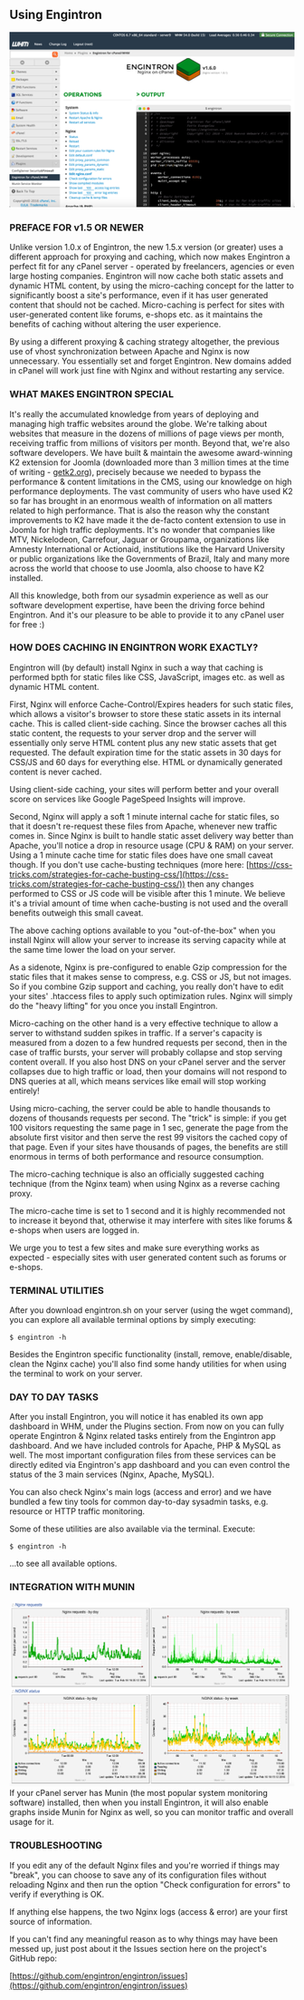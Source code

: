 ## Using Engintron

![Engintron Backend](./images/screenshots/1.6.0_20160216.png)

### PREFACE FOR v1.5 OR NEWER

Unlike version 1.0.x of Engintron, the new 1.5.x version (or greater) uses a different approach for proxying and caching, which now makes Engintron a perfect fit for any cPanel server - operated by freelancers, agencies or even large hosting companies. Engintron will now cache both static assets and dynamic HTML content, by using the micro-caching concept for the latter to significantly boost a site's performance, even if it has user generated content that should not be cached. Micro-caching is perfect for sites with user-generated content like forums, e-shops etc. as it maintains the benefits of caching without altering the user experience.

By using a different proxying & caching strategy altogether, the previous use of vhost synchronization between Apache and Nginx is now unnecessary. You essentially set and forget Engintron. New domains added in cPanel will work just fine with Nginx and without restarting any service.


### WHAT MAKES ENGINTRON SPECIAL

It's really the accumulated knowledge from years of deploying and managing high traffic websites around the globe. We're talking about websites that measure in the dozens of millions of page views per month, receiving traffic from millions of visitors per month. Beyond that, we're also software developers. We have built & maintain the awesome award-winning K2 extension for Joomla (downloaded more than 3 million times at the time of writing - [getk2.org](https://getk2.org)), precisely because we needed to bypass the performance & content limitations in the CMS, using our knowledge on high performance deployments. The vast community of users who have used K2 so far has brought in an enormous wealth of information on all matters related to high performance. That is also the reason why the constant improvements to K2 have made it the de-facto content extension to use in Joomla for high traffic deployments. It's no wonder that companies like MTV, Nickelodeon, Carrefour, Jaguar or Groupama, organizations like Amnesty International or Actionaid, institutions like the Harvard University or public organizations like the Governments of Brazil, Italy and many more across the world that choose to use Joomla, also choose to have K2 installed.

All this knowledge, both from our sysadmin experience as well as our software development expertise, have been the driving force behind Engintron. And it's our pleasure to be able to provide it to any cPanel user for free :)


### HOW DOES CACHING IN ENGINTRON WORK EXACTLY?

Engintron will (by default) install Nginx in such a way that caching is performed bpth for static files like CSS, JavaScript, images etc. as well as dynamic HTML content.

First, Nginx will enforce Cache-Control/Expires headers for such static files, which allows a visitor's browser to store these static assets in its internal cache. This is called client-side caching. Since the browser caches all this static content, the requests to your server drop and the server will essentially only serve HTML content plus any new static assets that get requested. The default expiration time for the static assets in 30 days for CSS/JS and 60 days for everything else. HTML or dynamically generated content is never cached.

Using client-side caching, your sites will perform better and your overall score on services like Google PageSpeed Insights will improve.

Second, Nginx will apply a soft 1 minute internal cache for static files, so that it doesn't re-request these files from Apache, whenever new traffic comes in. Since Nginx is built to handle static asset delivery way better than Apache, you'll notice a drop in resource usage (CPU & RAM) on your server. Using a 1 minute cache time for static files does have one small caveat though. If you don't use cache-busting techniques (more here: [https://css-tricks.com/strategies-for-cache-busting-css/](https://css-tricks.com/strategies-for-cache-busting-css/)) then any changes performed to CSS or JS code will be visible after this 1 minute. We believe it's a trivial amount of time when cache-busting is not used and the overall benefits outweigh this small caveat.

The above caching options available to you "out-of-the-box" when you install Nginx will allow your server to increase its serving capacity while at the same time lower the load on your server.

As a sidenote, Nginx is pre-configured to enable Gzip compression for the static files that it makes sense to compress, e.g. CSS or JS, but not images. So if you combine Gzip support and caching, you really don't have to edit your sites' .htaccess files to apply such optimization rules. Nginx will simply do the "heavy lifting" for you once you install Engintron.

Micro-caching on the other hand is a very effective technique to allow a server to withstand sudden spikes in traffic. If a server's capacity is measured from a dozen to a few hundred requests per second, then in the case of traffic bursts, your server will probably collapse and stop serving content overall. If you also host DNS on your cPanel server and the server collapses due to high traffic or load, then your domains will not respond to DNS queries at all, which means services like email will stop working entirely!

Using micro-caching, the server could be able to handle thousands to dozens of thousands requests per second. The "trick" is simple: if you get 100 visitors requesting the same page in 1 sec, generate the page from the absolute first visitor and then serve the rest 99 visitors the cached copy of that page. Even if your sites have thousands of pages, the benefits are still enormous in terms of both performance and resource consumption.

The micro-caching technique is also an officially suggested caching technique (from the Nginx team) when using Nginx as a reverse caching proxy.

The micro-cache time is set to 1 second and it is highly recommended not to increase it beyond that, otherwise it may interfere with sites like forums & e-shops when users are logged in.

We urge you to test a few sites and make sure everything works as expected - especially sites with user generated content such as forums or e-shops.


### TERMINAL UTILITIES

After you download engintron.sh on your server (using the wget command), you can explore all available terminal options by simply executing:

```
$ engintron -h
```

Besides the Engintron specific functionality (install, remove, enable/disable, clean the Nginx cache) you'll also find some handy utilities for when using the terminal to work on your server.

 
### DAY TO DAY TASKS

After you install Engintron, you will notice it has enabled its own app dashboard in WHM, under the Plugins section. From now on you can fully operate Engintron & Nginx related tasks entirely from the Engintron app dashboard. And we have included controls for Apache, PHP & MySQL as well. The most important configuration files from these services can be directly edited via Engintron's app dashboard and you can even control the status of the 3 main services (Nginx, Apache, MySQL).

You can also check Nginx's main logs (access and error) and we have bundled a few tiny tools for common day-to-day sysadmin tasks, e.g. resource or HTTP traffic monitoring.

Some of these utilities are also available via the terminal. Execute:

```
$ engintron -h
```

...to see all available options.


### INTEGRATION WITH MUNIN

![Nginx on Munin](./images/screenshots/1.6.0_nginx_on_munin.png)
If your cPanel server has Munin (the most popular system monitoring software) installed, then when you install Engintron, it will also enable graphs inside Munin for Nginx as well, so you can monitor traffic and overall usage for it.


### TROUBLESHOOTING

If you edit any of the default Nginx files and you're worried if things may "break", you can choose to save any of its configuration files without reloading Nginx and then run the option "Check configuration for errors" to verify if everything is OK.

If anything else happens, the two Nginx logs (access & error) are your first source of information.

If you can't find any meaningful reason as to why things may have been messed up, just post about it the Issues section here on the project's GitHub repo:

[https://github.com/engintron/engintron/issues](https://github.com/engintron/engintron/issues)
